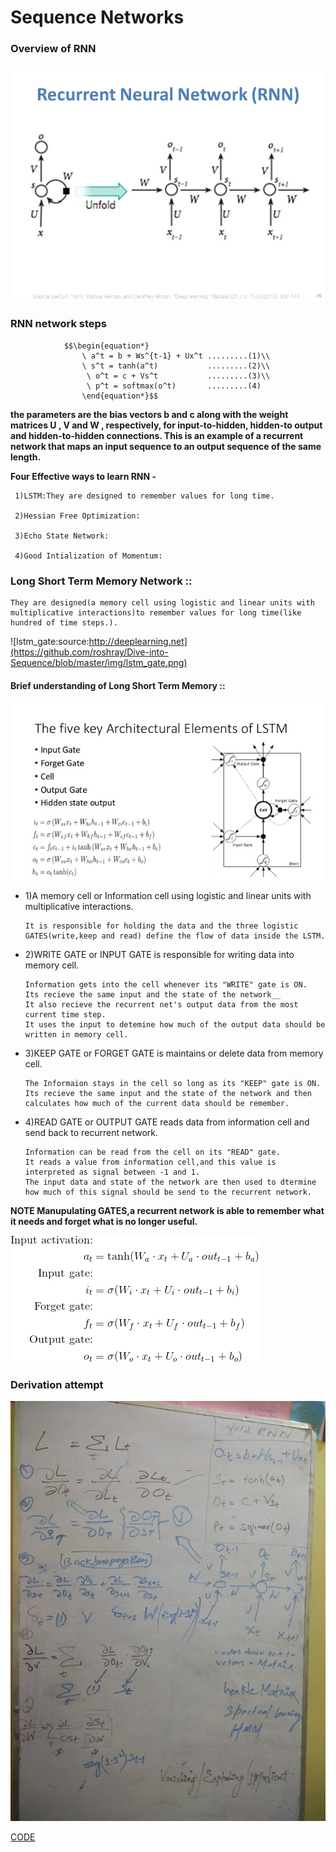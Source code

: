 #  Sequence Networks  


### Overview of RNN 

![unfold_RNN](https://github.com/roshray/Dive-into-Sequence/blob/master/img/unfold-rnn.jpg)

### RNN network steps 

                $$\begin{equation*}
                    \ a^t = b + Ws^{t-1} + Ux^t .........(1)\\
                    \ s^t = tanh(a^t)           .........(2)\\
                     \ o^t = c + Vs^t           .........(3)\\
                     \ p^t = softmax(o^t)       .........(4)
                    \end{equation*}$$

**the parameters are the bias vectors b and c along with the weight matrices U , V and W , respectively, for input-to-hidden, hidden-to output and hidden-to-hidden connections. This is an example of a recurrent network that maps an input sequence to an output sequence of the same length.**



**Four Effective ways to learn RNN -** 

     1)LSTM:They are designed to remember values for long time.

     2)Hessian Free Optimization:

     3)Echo State Network:

     4)Good Intialization of Momentum:

### Long Short Term Memory Network ::

    They are designed(a memory cell using logistic and linear units with multiplicative interactions)to remember values for long time(like hundred of time steps.).

![lstm_gate:source:http://deeplearning.net](https://github.com/roshray/Dive-into-Sequence/blob/master/img/lstm_gate.png)


#### Brief understanding of Long Short Term Memory ::

![key_Elements_LSTM](https://github.com/roshray/Dive-into-Sequence/blob/master/img/LSTM_GATE.jpg)

- 1)A memory cell or Information cell using logistic and linear units with multiplicative interactions.

      It is responsible for holding the data and the three logistic GATES(write,keep and read) define the flow of data inside the LSTM.

- 2)WRITE GATE or INPUT GATE is responsible for writing data into memory cell.

      Information gets into the cell whenever its "WRITE" gate is ON.
      Its recieve the same input and the state of the network__
      It also recieve the recurrent net's output data from the most current time step.
      It uses the input to detemine how much of the output data should be written in memory cell.
      
- 3)KEEP GATE or FORGET GATE is maintains or delete data from memory cell.

      The Informaion stays in the cell so long as its "KEEP" gate is ON.
      Its recieve the same input and the state of the network and then calculates how much of the current data should be remember.

- 4)READ GATE or OUTPUT GATE reads data from information cell and send back to recurrent network.

      Information can be read from the cell on its "READ" gate.
      It reads a value from information cell,and this value is interpreted as signal between -1 and 1.
      The input data and state of the network are then used to dtermine how much of this signal should be send to the recurrent network.
      
**NOTE Manupulating GATES,a recurrent network is able to remember what it needs and forget what is no longer useful.**

![gates_formu:medium](https://github.com/roshray/Dive-into-Sequence/blob/master/img/gates_formu.gif)

### Derivation attempt

![derivation](https://github.com/roshray/Dive-into-Sequence/blob/master/img/derivation.jpg)


[CODE](https://github.com/roshray/Dive-into-Sequence/blob/master/LSTM-02.ipynb)


